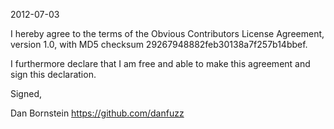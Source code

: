2012-07-03

I hereby agree to the terms of the Obvious Contributors License
Agreement, version 1.0, with MD5 checksum
29267948882feb30138a7f257b14bbef.

I furthermore declare that I am free and able to make this agreement
and sign this declaration.

Signed,

Dan Bornstein
https://github.com/danfuzz
